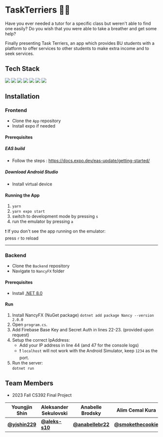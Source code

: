 # TaskTerriers 🐕‍🦺

Have you ever needed a tutor for a specific class but weren't able to find one easily? Do you wish that you were able to take a breather and get some help?

Finally presenting Task Terriers, an app which provides BU students with a platform to offer services to other students to make extra income and to seek services.

## Tech Stack

<img src="https://img.shields.io/badge/reactnative-61DAFB?style=for-the-badge&logo=react&logoColor=white"> <img src="https://img.shields.io/badge/C%23-512BD4?style=for-the-badge&logo=c%23&logoColor=white"> <img src="https://img.shields.io/badge/NancyFX-000000?style=for-the-badge&logoColor=white"> <img src="https://img.shields.io/badge/typescript-3178C6?style=for-the-badge&logo=typescript&logoColor=white"> <img src="https://img.shields.io/badge/.NET-512BD4?style=for-the-badge&logo=dotNet&logoColor=white"> <img src="https://img.shields.io/badge/prettier-F7B93E?style=for-the-badge&logo=prettier&logoColor=black">
<img src="https://img.shields.io/badge/firebase-FFCA28?style=for-the-badge&logo=firebase&logoColor=black">

## Installation

### Frontend
  - Clone the ```App``` repository
  - Install expo if needed

  #### Prerequisites
    
  ##### EAS build
  - Follow the steps : https://docs.expo.dev/eas-update/getting-started/
  ##### Download Android Studio
  - Install virtual device

  #### Running the App
  1. ```yarn```
  2.  ```yarn expo start```
  3.   switch to development mode by pressing ```s```
  4.   run the emulator by pressing ```a```

  ❗ If you don't see the app running on the emulator: <br>
    press ```r``` to reload
  
  ---

### Backend
  - Clone the ```Backend``` repository
  - Navigate to ```NancyFX``` folder

#### Prerequisites
  - Install [.NET 8.0](https://dotnet.microsoft.com/download)

#### Run
  1. Install NancyFX (NuGet package) ```dotnet add package Nancy --version 2.0.0```
  2. Open `program.cs`.
  3. Add Firebase Base Key and Secret Auth in lines 22-23. (provided upon request)
  4. Setup the correct IpAddress: <br>
       - Add your IP address in line 44 (and 47 for the console logs)
       - ❗ `localhost` will not work with the Android Simulator, keep `1234` as the port.
  6. Run the server: <br>
       ```dotnet run```


## Team Members
- 2023 Fall CS392 Final Project

|Youngjin Shin|Aleksander Sekulovski|Anabelle Brodsky|Alim Cemal Kura|Olivia Provonsil|
|---|---|---|---|---|
|[**@yjshin229**](https://github.com/yjshin229)|[**@aleks-s10**](https://github.com/aleks-s10)|[**@anabellebr22**](https://github.com/anabellebr22)|[**@smokethecookie**](https://github.com/smokethecookie)|[**@oliviaprovonsil**](https://github.com/oliviaprovonsil)|


